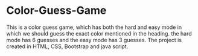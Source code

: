 # Color-Guess-Game
This is a color guess game, which has both the hard and easy mode in which we should guess the exact color mentioned in the heading. the hard mode has 6 guesses and the easy mode has 3 guesses. The project is created in HTML, CSS, Bootstrap and java script.
